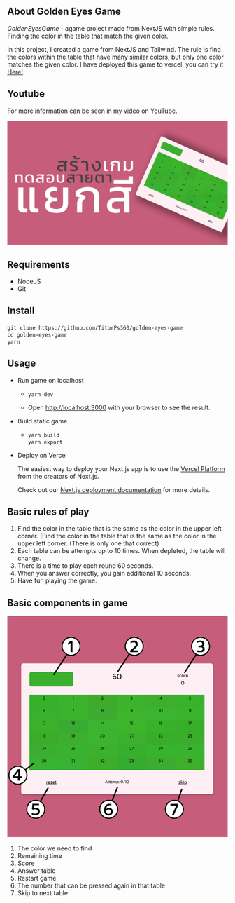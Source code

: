## About Golden Eyes Game

_GoldenEyesGame_ - agame project made from NextJS with simple rules. Finding the color in the table that match the given color.

In this project, I created a game from NextJS and Tailwind. The rule is find the colors within the table that have many similar colors, but only one color matches the given color. I have deployed this game to vercel, you can try it [Here!](https://golden-eyes-game.vercel.app).

## Youtube

For more information can be seen in my [video](https://youtu.be/CPrN-oZEM08) on YouTube.

[![new_thumb](./fig/cover.png)]("https://youtu.be/CPrN-oZEM08")

## Requirements

- NodeJS
- Git

## Install

```
git clone https://github.com/TitorPs360/golden-eyes-game
cd golden-eyes-game
yarn
```

## Usage

- Run game on localhost

  - ```
    yarn dev
    ```

  - Open [http://localhost:3000](http://localhost:3000) with your browser to see the result.

- Build static game

  - ```
    yarn build
    yarn export
    ```

- Deploy on Vercel

  The easiest way to deploy your Next.js app is to use the [Vercel Platform](https://vercel.com/new?utm_medium=default-template&filter=next.js&utm_source=create-next-app&utm_campaign=create-next-app-readme) from the creators of Next.js.

  Check out our [Next.js deployment documentation](https://nextjs.org/docs/deployment) for more details.

## Basic rules of play

1. Find the color in the table that is the same as the color in the upper left corner. (Find the color in the table that is the same as the color in the upper left corner. (There is only one that correct)
2. Each table can be attempts up to 10 times. When depleted, the table will change.
3. There is a time to play each round 60 seconds.
4. When you answer correctly, you gain additional 10 seconds.
5. Have fun playing the game.

## Basic components in game

![game_components](./fig/components.png)

1. The color we need to find
2. Remaining time
3. Score
4. Answer table
5. Restart game
6. The number that can be pressed again in that table
7. Skip to next table
